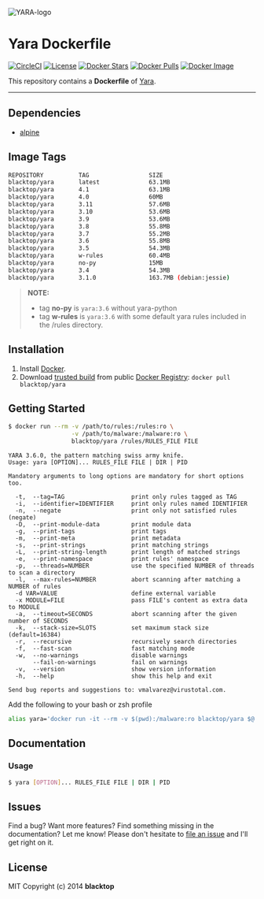 ![YARA-logo](https://raw.githubusercontent.com/blacktop/docker-yara/master/logo.png)

# Yara Dockerfile

[![CircleCI](https://circleci.com/gh/blacktop/docker-yara.png?style=shield)](https://circleci.com/gh/blacktop/docker-yara) [![License](http://img.shields.io/:license-mit-blue.svg)](http://doge.mit-license.org) [![Docker Stars](https://img.shields.io/docker/stars/blacktop/yara.svg)](https://hub.docker.com/r/blacktop/yara/) [![Docker Pulls](https://img.shields.io/docker/pulls/blacktop/yara.svg)](https://hub.docker.com/r/blacktop/yara/) [![Docker Image](https://img.shields.io/badge/docker%20image-63.1MB-blue.svg)](https://hub.docker.com/r/blacktop/yara/)

This repository contains a **Dockerfile** of [Yara](http://virustotal.github.io/yara/).

---

## Dependencies

- [alpine](https://hub.docker.com/_/alpine)

## Image Tags

```bash
REPOSITORY          TAG                 SIZE
blacktop/yara       latest              63.1MB
blacktop/yara       4.1                 63.1MB
blacktop/yara       4.0                 60MB
blacktop/yara       3.11                57.6MB
blacktop/yara       3.10                53.6MB
blacktop/yara       3.9                 53.6MB
blacktop/yara       3.8                 55.8MB
blacktop/yara       3.7                 55.2MB
blacktop/yara       3.6                 55.8MB
blacktop/yara       3.5                 54.3MB
blacktop/yara       w-rules             60.4MB
blacktop/yara       no-py               15MB
blacktop/yara       3.4                 54.3MB
blacktop/yara       3.1.0               163.7MB (debian:jessie)
```

> **NOTE:**
>
> - tag **no-py** is `yara:3.6` without yara-python<br>
> - tag **w-rules** is `yara:3.6` with some default yara rules included in the /rules directory.

## Installation

1. Install [Docker](https://docs.docker.com).
2. Download [trusted build](https://hub.docker.com/r/blacktop/yara/) from public [Docker Registry](https://hub.docker.com/): `docker pull blacktop/yara`

## Getting Started

```bash
$ docker run --rm -v /path/to/rules:/rules:ro \
                  -v /path/to/malware:/malware:ro \
                  blacktop/yara /rules/RULES_FILE FILE
```

```
YARA 3.6.0, the pattern matching swiss army knife.
Usage: yara [OPTION]... RULES_FILE FILE | DIR | PID

Mandatory arguments to long options are mandatory for short options too.

  -t,  --tag=TAG                   print only rules tagged as TAG
  -i,  --identifier=IDENTIFIER     print only rules named IDENTIFIER
  -n,  --negate                    print only not satisfied rules (negate)
  -D,  --print-module-data         print module data
  -g,  --print-tags                print tags
  -m,  --print-meta                print metadata
  -s,  --print-strings             print matching strings
  -L,  --print-string-length       print length of matched strings
  -e,  --print-namespace           print rules' namespace
  -p,  --threads=NUMBER            use the specified NUMBER of threads to scan a directory
  -l,  --max-rules=NUMBER          abort scanning after matching a NUMBER of rules
  -d VAR=VALUE                     define external variable
  -x MODULE=FILE                   pass FILE's content as extra data to MODULE
  -a,  --timeout=SECONDS           abort scanning after the given number of SECONDS
  -k,  --stack-size=SLOTS          set maximum stack size (default=16384)
  -r,  --recursive                 recursively search directories
  -f,  --fast-scan                 fast matching mode
  -w,  --no-warnings               disable warnings
       --fail-on-warnings          fail on warnings
  -v,  --version                   show version information
  -h,  --help                      show this help and exit

Send bug reports and suggestions to: vmalvarez@virustotal.com.
```

Add the following to your bash or zsh profile

```bash
alias yara='docker run -it --rm -v $(pwd):/malware:ro blacktop/yara $@'
```

## Documentation

### Usage

```bash
$ yara [OPTION]... RULES_FILE FILE | DIR | PID
```

## Issues

Find a bug? Want more features? Find something missing in the documentation? Let me know! Please don't hesitate to [file an issue](https://github.com/blacktop/docker-yara/issues/new) and I'll get right on it.

## License

MIT Copyright (c) 2014 **blacktop**
